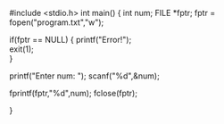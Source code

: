 #include <stdio.h>
int main()
{
   int num;
   FILE *fptr;
   fptr = fopen("program.txt","w");

   if(fptr == NULL)
   {
      printf("Error!");   
      exit(1);             
   }

   printf("Enter num: ");
   scanf("%d",&num);

   fprintf(fptr,"%d",num);
   fclose(fptr);

   
}

